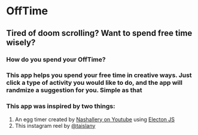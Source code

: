 # OffTime

##  Tired of doom scrolling? Want to spend  free time wisely?


### How do you spend  your OffTime?

### This app helps you spend your free time in creative ways. Just click a type of activity you would like to do, and the app will randmize a suggestion for you. Simple as that

### This app was inspired by two things:

1. An egg timer created by [Nashallery on Youtube](https://www.youtube.com/watch?v=4TODW-IP4XM&t=15s) using [Electon JS](https://www.electronjs.org/)
2. This instagram reel by [@taislany](https://www.instagram.com/p/DF5xeEoMDLq/)